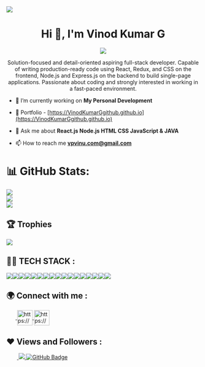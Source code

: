 <img src="https://repository-images.githubusercontent.com/588181932/e36ec678-7984-4cdd-8e4c-a3932772ff8e"/>
<h1 align="center">Hi 👋, I'm Vinod Kumar G</h1>
<p align="center">
  <img src="https://readme-typing-svg.herokuapp.com/?lines=Full%20Stack%20MERN%20Developer;&center=true&width=700&height=50">
</p>
<p align="center">Solution-focused and detail-oriented aspiring full-stack developer. Capable of writing production-ready code using React, Redux, and CSS on the frontend, Node.js and Express.js on the backend to build single-page applications. Passionate about coding and strongly interested in working in a fast-paced environment.</p>

- 🔭 I’m currently working on **My Personal Development**

- 🌱 Portfolio - [https://VinodKumarGgithub.github.io](https://VinodKumarGgithub.github.io)

- 💬 Ask me about **React.js Node.js HTML CSS JavaScript & JAVA**

- 📫 How to reach me **vpvinu.com@gmail.com**

# 📊 GitHub Stats:
![](https://github-readme-stats.vercel.app/api?username=VinodKumarGgithub&theme=dark&hide_border=true&include_all_commits=true&count_private=true)<br/>
![](https://github-readme-streak-stats.herokuapp.com/?user=VinodKumarGgithub&theme=dark&hide_border=true)<br/>
![](https://github-readme-stats.vercel.app/api/top-langs/?username=VinodKumarGgithub&theme=dark&hide_border=true&include_all_commits=true&count_private=true&layout=compact)

## 🏆 Trophies
![](https://github-profile-trophy.vercel.app/?username=VinodKumarGgithub&theme=radical&no-frame=false&no-bg=true&margin-w=4)


## 👨‍💻 TECH STACK :

<div align="center" style="display: flex; flex-wrap: wrap;">
<img src="https://img.shields.io/badge/react-%2320232a.svg?style=for-the-badge&logo=react&logoColor=%2361DAFB" />
<img src="https://img.shields.io/badge/React_Router-CA4245?style=for-the-badge&logo=react-router&logoColor=white" />
<img src="https://img.shields.io/badge/redux-%23593d88.svg?style=for-the-badge&logo=redux&logoColor=white" />
<img src="https://img.shields.io/badge/chakra-%234ED1C5.svg?style=for-the-badge&logo=chakraui&logoColor=white" />
<img src="https://img.shields.io/badge/MongoDB-%234ea94b.svg?style=for-the-badge&logo=mongodb&logoColor=white" />
<img src="https://img.shields.io/badge/HTML5-E34F26?style=for-the-badge&logo=html5&logoColor=white" />
<img src="https://img.shields.io/badge/CSS3-1572B6?style=for-the-badge&logo=css3&logoColor=white" />
<img src="https://img.shields.io/badge/JavaScript-323330?style=for-the-badge&logo=javascript&logoColor=F7DF1E" />
<img src="https://img.shields.io/badge/Bootstrap-563D7C?style=for-the-badge&logo=bootstrap&logoColor=white" />
<img src="https://img.shields.io/badge/Tailwind_CSS-38B2AC?style=for-the-badge&logo=tailwind-css&logoColor=white" />
<img src="https://img.shields.io/badge/Node.js-339933?style=for-the-badge&logo=nodedotjs&logoColor=white" />
<img src="https://img.shields.io/badge/Express.js-000000?style=for-the-badge&logo=express&logoColor=white" />
<img src="https://img.shields.io/badge/java-%23ED8B00.svg?style=for-the-badge&logo=java&logoColor=white" />
<img src="https://img.shields.io/badge/npm-CB3837?style=for-the-badge&logo=npm&logoColor=white" />
<img src="https://img.shields.io/badge/GitHub-100000?style=for-the-badge&logo=github&logoColor=white" />
<img src="https://img.shields.io/badge/GIT-E44C30?style=for-the-badge&logo=git&logoColor=white" />
<img src="https://img.shields.io/badge/vite-%23646CFF.svg?style=for-the-badge&logo=vite&logoColor=white" />
</div>



<h2>🌍 Connect with me :</h2>

   <p align="left">
    &nbsp;&nbsp;&nbsp;&nbsp;&nbsp;&nbsp;<a href="https://www.linkedin.com/in/vinod-kumar--g/" target="blank">
            <img align="center"
                src="https://img.icons8.com/3d-fluency/94/linkedin.png"
                alt="https://www.linkedin.com/in/vinod-kumar--g/" width="40px" />
        </a>
        <a href="https://github.com/VinodKumarGgithub" target="blank">
            <img align="center"
                src="https://img.icons8.com/3d-fluency/94/github.png"
                alt="https://github.com/VinodKumarGgithub" width="40px"/>
        </a>
    </p>
    <h2>❤ Views and Followers :</h2>
    &nbsp;&nbsp;&nbsp;&nbsp;&nbsp;&nbsp;&nbsp;<a href="https://github.com/VinodKumarGgithub/github-profile-views-counter">
        <img src="https://komarev.com/ghpvc/?username=VinodKumarGgithub" >
    </a>
    <a href="https://github.com/VinodKumarGgithub?tab=followers">
        <img src="https://img.shields.io/github/followers/VinodKumarGgithub?label=Followers&style=social" alt="GitHub Badge">
    </a>
